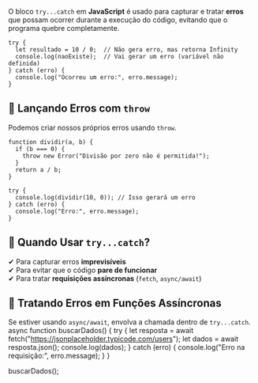 O bloco `try...catch` em **JavaScript** é usado para capturar e tratar **erros** que possam ocorrer durante a execução do código, evitando que o programa quebre completamente.

```
try {
  let resultado = 10 / 0;  // Não gera erro, mas retorna Infinity
  console.log(naoExiste);  // Vai gerar um erro (variável não definida)
} catch (erro) {
  console.log("Ocorreu um erro:", erro.message);
}

```

## 🔹 **Lançando Erros com `throw`**

Podemos criar nossos próprios erros usando `throw`.
```
function dividir(a, b) {
  if (b === 0) {
    throw new Error("Divisão por zero não é permitida!");
  }
  return a / b;
}

try {
  console.log(dividir(10, 0)); // Isso gerará um erro
} catch (erro) {
  console.log("Erro:", erro.message);
}

```



## 🔹 **Quando Usar `try...catch`?**

✔ Para capturar erros **imprevisíveis**  
✔ Para evitar que o código **pare de funcionar**  
✔ Para tratar **requisições assíncronas** (`fetch`, `async/await`)


## 🔹 **Tratando Erros em Funções Assíncronas**

Se estiver usando `async/await`, envolva a chamada dentro de `try...catch`.
async function buscarDados() {
  try {
    let resposta = await fetch("https://jsonplaceholder.typicode.com/users");
    let dados = await resposta.json();
    console.log(dados);
  } catch (erro) {
    console.log("Erro na requisição:", erro.message);
  }
}

buscarDados();
